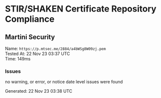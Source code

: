 # STIR/SHAKEN Certificate Repository Compliance

## Martini Security

Name: `https://p.mtsec.me/2884/a4bWSg8W09zj.pem`\
Tested At: 22 Nov 23 03:37 UTC\
Time: 149ms

### Issues

no warning, or error, or notice date level issues were found

Generated: 22 Nov 23 03:38 UTC